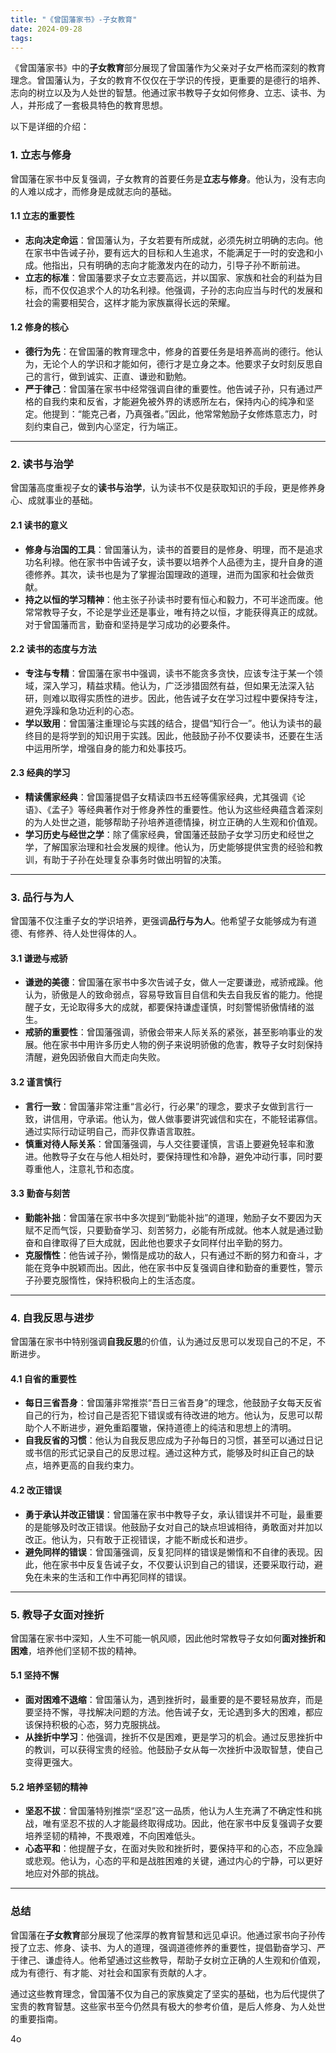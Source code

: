 ```yaml
---
title: "《曾国藩家书》-子女教育"
date: 2024-09-28
tags:
---
```


《曾国藩家书》中的**子女教育**部分展现了曾国藩作为父亲对子女严格而深刻的教育理念。曾国藩认为，子女的教育不仅仅在于学识的传授，更重要的是德行的培养、志向的树立以及为人处世的智慧。他通过家书教导子女如何修身、立志、读书、为人，并形成了一套极具特色的教育思想。

以下是详细的介绍：

### 1. **立志与修身**

曾国藩在家书中反复强调，子女教育的首要任务是**立志与修身**。他认为，没有志向的人难以成才，而修身是成就志向的基础。

#### 1.1 **立志的重要性**

- **志向决定命运**：曾国藩认为，子女若要有所成就，必须先树立明确的志向。他在家书中告诫子孙，要有远大的目标和人生追求，不能满足于一时的安逸和小成。他指出，只有明确的志向才能激发内在的动力，引导子孙不断前进。
- **立志的标准**：曾国藩要求子女立志要高远，并以国家、家族和社会的利益为目标，而不仅仅追求个人的功名利禄。他强调，子孙的志向应当与时代的发展和社会的需要相契合，这样才能为家族赢得长远的荣耀。

#### 1.2 **修身的核心**

- **德行为先**：在曾国藩的教育理念中，修身的首要任务是培养高尚的德行。他认为，无论个人的学识和才能如何，德行才是立身之本。他要求子女时刻反思自己的言行，做到诚实、正直、谦逊和勤勉。
- **严于律己**：曾国藩在家书中经常强调自律的重要性。他告诫子孙，只有通过严格的自我约束和反省，才能避免被外界的诱惑所左右，保持内心的纯净和坚定。他提到：“能克己者，乃真强者。”因此，他常常勉励子女修炼意志力，时刻约束自己，做到内心坚定，行为端正。

------

### 2. **读书与治学**

曾国藩高度重视子女的**读书与治学**，认为读书不仅是获取知识的手段，更是修养身心、成就事业的基础。

#### 2.1 **读书的意义**

- **修身与治国的工具**：曾国藩认为，读书的首要目的是修身、明理，而不是追求功名利禄。他在家书中告诫子女，读书要以培养个人品德为主，提升自身的道德修养。其次，读书也是为了掌握治国理政的道理，进而为国家和社会做贡献。
- **持之以恒的学习精神**：他主张子孙读书时要有恒心和毅力，不可半途而废。他常常教导子女，不论是学业还是事业，唯有持之以恒，才能获得真正的成就。对于曾国藩而言，勤奋和坚持是学习成功的必要条件。

#### 2.2 **读书的态度与方法**

- **专注与专精**：曾国藩在家书中强调，读书不能贪多贪快，应该专注于某一个领域，深入学习，精益求精。他认为，广泛涉猎固然有益，但如果无法深入钻研，则难以取得实质性的进步。因此，他告诫子女在学习过程中要保持专注，避免浮躁和急功近利的心态。
- **学以致用**：曾国藩注重理论与实践的结合，提倡“知行合一”。他认为读书的最终目的是将学到的知识用于实践。因此，他鼓励子孙不仅要读书，还要在生活中运用所学，增强自身的能力和处事技巧。

#### 2.3 **经典的学习**

- **精读儒家经典**：曾国藩提倡子女精读四书五经等儒家经典，尤其强调《论语》、《孟子》等经典著作对于修身养性的重要性。他认为这些经典蕴含着深刻的为人处世之道，能够帮助子孙培养道德情操，树立正确的人生观和价值观。
- **学习历史与经世之学**：除了儒家经典，曾国藩还鼓励子女学习历史和经世之学，了解国家治理和社会发展的规律。他认为，历史能够提供宝贵的经验和教训，有助于子孙在处理复杂事务时做出明智的决策。

------

### 3. **品行与为人**

曾国藩不仅注重子女的学识培养，更强调**品行与为人**。他希望子女能够成为有道德、有修养、待人处世得体的人。

#### 3.1 **谦逊与戒骄**

- **谦逊的美德**：曾国藩在家书中多次告诫子女，做人一定要谦逊，戒骄戒躁。他认为，骄傲是人的致命弱点，容易导致盲目自信和失去自我反省的能力。他提醒子女，无论取得多大的成就，都要保持谦虚谨慎，时刻警惕骄傲情绪的滋生。
- **戒骄的重要性**：曾国藩强调，骄傲会带来人际关系的紧张，甚至影响事业的发展。他在家书中用许多历史人物的例子来说明骄傲的危害，教导子女时刻保持清醒，避免因骄傲自大而走向失败。

#### 3.2 **谨言慎行**

- **言行一致**：曾国藩非常注重“言必行，行必果”的理念，要求子女做到言行一致，讲信用，守承诺。他认为，做人做事要讲究诚信和实在，不能轻诺寡信。通过实际行动证明自己，而非仅靠语言取胜。
- **慎重对待人际关系**：曾国藩强调，与人交往要谨慎，言语上要避免轻率和激进。他教导子女在与他人相处时，要保持理性和冷静，避免冲动行事，同时要尊重他人，注意礼节和态度。

#### 3.3 **勤奋与刻苦**

- **勤能补拙**：曾国藩在家书中多次提到“勤能补拙”的道理，勉励子女不要因为天赋不足而气馁，只要勤奋学习、刻苦努力，必能有所成就。他本人就是通过勤奋和自律取得了巨大成就，因此他也要求子女同样付出辛勤的努力。
- **克服惰性**：他告诫子孙，懒惰是成功的敌人，只有通过不断的努力和奋斗，才能在竞争中脱颖而出。因此，他在家书中反复强调自律和勤奋的重要性，警示子孙要克服惰性，保持积极向上的生活态度。

------

### 4. **自我反思与进步**

曾国藩在家书中特别强调**自我反思**的价值，认为通过反思可以发现自己的不足，不断进步。

#### 4.1 **自省的重要性**

- **每日三省吾身**：曾国藩非常推崇“吾日三省吾身”的理念，他鼓励子女每天反省自己的行为，检讨自己是否犯下错误或有待改进的地方。他认为，反思可以帮助个人不断进步，避免重蹈覆辙，保持道德上的纯洁和思想上的清明。
- **自我反省的习惯**：他认为自我反思应成为子孙每日的习惯，甚至可以通过日记或书信的形式记录自己的反思过程。通过这种方式，能够及时纠正自己的缺点，培养更高的自我约束力。

#### 4.2 **改正错误**

- **勇于承认并改正错误**：曾国藩在家书中教导子女，承认错误并不可耻，最重要的是能够及时改正错误。他鼓励子女对自己的缺点坦诚相待，勇敢面对并加以改正。他认为，只有敢于正视错误，才能不断成长和进步。
- **避免同样的错误**：曾国藩强调，反复犯同样的错误是懒惰和不自律的表现。因此，他在家书中反复告诫子女，不仅要认识到自己的错误，还要采取行动，避免在未来的生活和工作中再犯同样的错误。

------

### 5. **教导子女面对挫折**

曾国藩在家书中深知，人生不可能一帆风顺，因此他时常教导子女如何**面对挫折和困难**，培养他们坚韧不拔的精神。

#### 5.1 **坚持不懈**

- **面对困难不退缩**：曾国藩认为，遇到挫折时，最重要的是不要轻易放弃，而是要坚持不懈，寻找解决问题的方法。他告诫子女，无论遇到多大的困难，都应该保持积极的心态，努力克服挑战。
- **从挫折中学习**：他强调，挫折不仅是困难，更是学习的机会。通过反思挫折中的教训，可以获得宝贵的经验。他鼓励子女从每一次挫折中汲取智慧，使自己变得更强大。

#### 5.2 **培养坚韧的精神**

- **坚忍不拔**：曾国藩特别推崇“坚忍”这一品质，他认为人生充满了不确定性和挑战，唯有坚忍不拔的人才能最终取得成功。因此，他在家书中反复强调子女要培养坚韧的精神，不畏艰难，不向困难低头。
- **心态平和**：他提醒子女，在面对失败和挫折时，要保持平和的心态，不应急躁或悲观。他认为，心态的平和是战胜困难的关键，通过内心的宁静，可以更好地应对外部的挑战。

------

### 总结

曾国藩在**子女教育**部分展现了他深厚的教育智慧和远见卓识。他通过家书向子孙传授了立志、修身、读书、为人的道理，强调道德修养的重要性，提倡勤奋学习、严于律己、谦虚待人。他希望通过这些教导，帮助子女树立正确的人生观和价值观，成为有德行、有才能、对社会和国家有贡献的人才。

通过这些教育理念，曾国藩不仅为自己的家族奠定了坚实的基础，也为后代提供了宝贵的教育智慧。这些家书至今仍然具有极大的参考价值，是后人修身、为人处世的重要指南。





4o